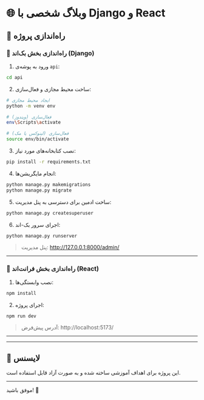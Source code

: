 
# 🌐 وبلاگ شخصی با Django و React

## 🚀 راه‌اندازی پروژه

### 🔧 راه‌اندازی بخش بک‌اند (Django)

1. ورود به پوشه‌ی `api`:

```bash
cd api
```

2. ساخت محیط مجازی و فعال‌سازی:

```bash
# ایجاد محیط مجازی
python -m venv env

# فعال‌سازی (ویندوز)
env\Scripts\activate

# فعال‌سازی (لینوکس یا مک)
source env/bin/activate
```

3. نصب کتابخانه‌های مورد نیاز:

```bash
pip install -r requirements.txt
```

4. انجام مایگریشن‌ها:

```bash
python manage.py makemigrations
python manage.py migrate
```

5. ساخت ادمین برای دسترسی به پنل مدیریت:

```bash
python manage.py createsuperuser
```

6. اجرای سرور بک-اند:

```bash
python manage.py runserver
```

> پنل مدیریت: http://127.0.0.1:8000/admin/

---

### 🎨 راه‌اندازی بخش فرانت‌اند (React)



1. نصب وابستگی‌ها:

```bash
npm install
```

2. اجرای پروژه:

```bash
npm run dev
```

> آدرس پیش‌فرض: http://localhost:5173/

---

---


## 📄 لایسنس

این پروژه برای اهداف آموزشی ساخته شده و به صورت آزاد قابل استفاده است.

---

موفق باشید! 🚀
```

